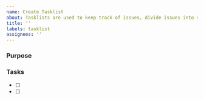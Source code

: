 ```yaml
---
name: Create Tasklist
about: Tasklists are used to keep track of issues, divide issues into smaller subtasks, and create new relationships between issues
title: ''
labels: tasklist
assignees: ''
---
```

<!--
Tasklist guidelines:
- Considering pinning the tasklist issue
- Add the tasklist issue and task issues to the Software project
- To create a task from an existing issue, reference its number: e.g., #739
    - Can link a closed issue for reference to have a complete record of what needs to be done.
- If a PR resolves a task that isn't an issue, convert task to an issue 
- If a new issue needs to be created in the process of making a task list, directly draft an issue here rather than creating and linking an issue.
-->

### Purpose
<!-- What does this tasklist track? -->

### Tasks
<!-- The tasklist itself -->

- [ ] <!-- Issue number or description: --> 
- [ ] <!-- Issue number or description: --> 
